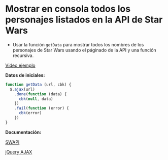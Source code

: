 # Mostrar en consola todos los personajes listados en la API de Star Wars

- Usar la función `getData` para mostrar todos los nombres de los personajes de Star Wars usando el páginado de la API y una función recursiva.

[Video ejemplo](https://www.useloom.com/share/d45fa04d1da44a6c8b644860119b974a)

**Datos de iniciales:**

```js
function getData (url, cbk) {
  $.ajax(url)
    .done(function (data) {
      cbk(null, data)
    })
    .fail(function (error) {
      cbk(error)
    })
}
```

**Documentación:**

[SWAPI](https://swapi.co/)

[jQuery AJAX](http://api.jquery.com/jquery.ajax/)
